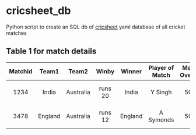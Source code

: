 # cricsheet_db
Python script to create an SQL db of [cricsheet](http://cricsheet.org/downloads/ "Cricsheet.org") yaml database of all cricket matches

Table 1 for match details
---
|Matchid | Team1 | Team2   |Winby    |Winner |Player of Match |Max Overs |Venue City|Venue Stadium|date        |gender|match type|toss winner|toss decision|umpire 1|umpire 2|umpire 3  |
|:------:|:-----:|:-------:|:-------:|:-----:|:--------------:|:--------:|:--------:|:-----------:|:----------:|:----:|:--------:|:-----------:|:-----------:|:------:|:------:|:--------:|
|1234    |India  |Australia| runs 20 | India |Y Singh         |50        |Kolkata   |Eden Gardens |20 July 2011|male  |ODI       |India        | batting     |B Bowden|A Rauf  |R Koertzen|
|3478    |England|Australia| runs 12 |England|A Symonds       |50        |Sydney    |SCG          |20 Sept 2009|male  |ODI       |England      | batting     |B Bowden|A Rauf  |R Koertzen|
